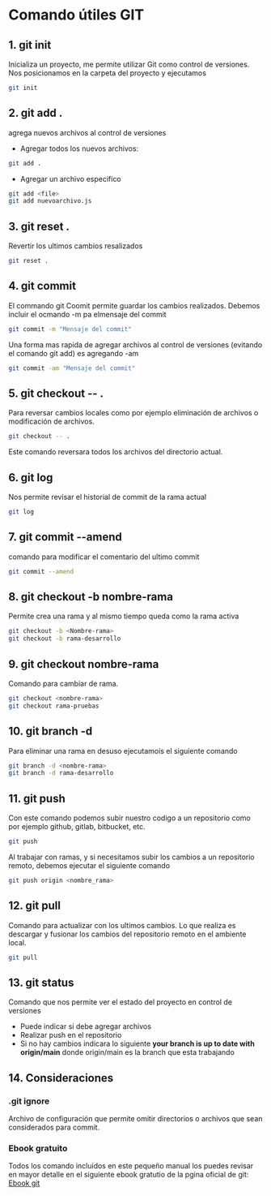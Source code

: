 # Comando útiles GIT

## 1. git init

Inicializa un proyecto, me permite utilizar Git como control de versiones.
Nos posicionamos en la carpeta del proyecto y ejecutamos
```bash
git init
```
## 2. git add .

agrega nuevos archivos al control de versiones

* Agregar todos los nuevos archivos: 
```bash
git add .
```
* Agregar un archivo especifico
```bash
git add <file>
git add nuevoarchivo.js
```
## 3. git reset .
Revertir los ultimos cambios resalizados
```bash
git reset .
```
## 4. git commit
El commando git Coomit permite guardar los cambios realizados.
Debemos incluir el ocmando -m pa elmensaje del commit
```bash
git commit -m "Mensaje del commit"
```
Una forma mas rapida de agregar archivos al control de versiones (evitando el comando git add) es agregando -am
```bash
git commit -am "Mensaje del commit"
```
## 5. git checkout -- .
Para reversar cambios locales como por ejemplo eliminación de archivos o modificación de archivos.

```bash
git checkout -- .
```

Este comando reversara todos los archivos del directorio actual.
## 6. git log
Nos permite revisar el historial de commit de la rama actual
```bash
git log 
```
## 7. git commit --amend
comando para modificar el comentario del ultimo commit
```bash
git commit --amend
```
## 8. git checkout -b nombre-rama
Permite crea una rama y al mismo tiempo queda como la rama activa 
```bash
git checkout -b <Nombre-rama>
git checkout -b rama-desarrollo
```
## 9. git checkout nombre-rama
Comando para cambiar de rama.
```bash
git checkout <nombre-rama>
git checkout rama-pruebas
```
## 10. git branch -d

Para eliminar una rama en desuso ejecutamois el siguiente comando
```bash
git branch -d <nombre-rama>
git branch -d rama-desarrollo
```

## 11. git push
Con este comando podemos subir nuestro codigo a un repositorio como por ejemplo github, gitlab, bitbucket, etc.
```bash
git push
```

Al trabajar con ramas, y si necesitamos subir los cambios a un repositorio remoto, debemos ejecutar el siguiente comando
```bash
git push origin <nombre_rama>
```

## 12. git pull
Comando para actualizar con los ultimos cambios.
Lo que realiza es descargar y fusionar los cambios del repositorio remoto en el ambiente local.
```bash
git pull
```

## 13. git status

Comando que nos permite ver el estado del proyecto en control de versiones
* Puede indicar si debe agregar archivos
* Realizar push en el repositorio 
* Si no hay cambios indicara lo siguiente <b>your branch is up to date with origin/main</b> donde origin/main es la branch que esta trabajando 

## 14. Consideraciones
### .git ignore

Archivo de configuración que permite omitir directorios o archivos que sean considerados para commit.

### Ebook gratuito
Todos los comando incluidos en este pequeño manual los puedes revisar en mayor detalle en el siguiente ebook gratutio de la pgina oficial de git:
[Ebook git](https://git-scm.com/book/es/v2)



